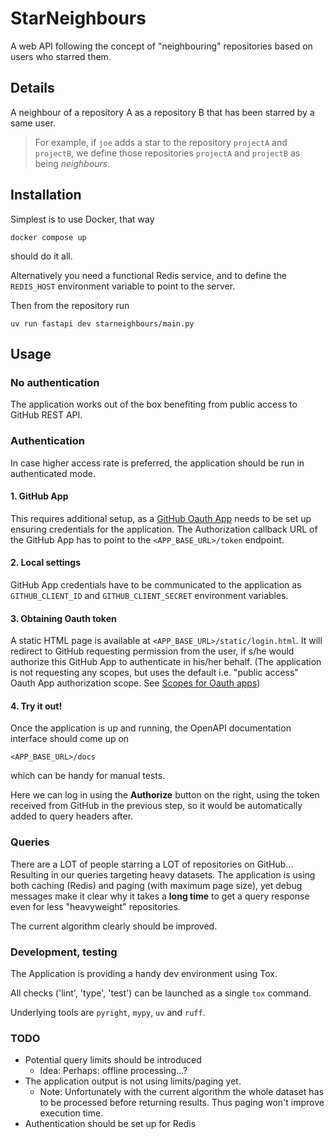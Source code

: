 # StarNeighbours 

A web API following the concept of "neighbouring" repositories based on users who starred them.


## Details

A neighbour of a repository A as a repository B that has been starred by a same user.

> For example, if `joe` adds a star to the repository `projectA` and `projectB`, we define those repositories `projectA` and `projectB` as being *neighbours*.
>

## Installation

Simplest is to use Docker, that way

```
docker compose up
```
should do it all.

Alternatively you need a functional Redis service, and to define the `REDIS_HOST` environment variable to point to the server.

Then from the repository run 
```
uv run fastapi dev starneighbours/main.py
```

## Usage

### No authentication

The application works out of the box benefiting from public access to GitHub REST API.


### Authentication

In case higher access rate is preferred, the application should be run in authenticated mode.

#### 1. GitHub App
This requires additional setup, as a [GitHub Oauth App](https://docs.github.com/en/apps/oauth-apps/building-oauth-apps/creating-an-oauth-app)
needs to be set up ensuring credentials for the application. 
The Authorization callback URL of the GitHub App has to point to the `<APP_BASE_URL>/token` endpoint.

#### 2. Local settings
GitHub App credentials have to be communicated to the
application as `GITHUB_CLIENT_ID` and `GITHUB_CLIENT_SECRET` environment variables.

#### 3. Obtaining Oauth token
A static HTML page is available at `<APP_BASE_URL>/static/login.html`. It will redirect to GitHub requesting permission
from the user, if s/he would authorize this GitHub App to authenticate in his/her behalf. 
(The application is not requesting any scopes, but uses the default i.e. "public access" Oauth App 
authorization scope. See [Scopes for Oauth apps](https://docs.github.com/en/apps/oauth-apps/building-oauth-apps/scopes-for-oauth-apps))

#### 4. Try it out!
Once the application is up and running, the OpenAPI documentation interface should come up on
```
<APP_BASE_URL>/docs
```
which can be handy for manual tests.

Here we can log in using the **Authorize** button on the right, using the token received from GitHub in 
the previous step, so it would be automatically added to query headers after.

### Queries

There are a LOT of people starring a LOT of repositories on GitHub... Resulting in our queries targeting heavy datasets.
The application is using both caching (Redis) and paging (with maximum page size), yet debug messages make it clear why
it takes a **long time** to get a query response even for less "heavyweight" repositories.

The current algorithm clearly should be improved.


### Development, testing

The Application is providing a handy dev environment using Tox.

All checks ('lint', 'type', 'test') can be launched as a single `tox` command.

Underlying tools are `pyright`, `mypy`, `uv` and `ruff`.


### TODO

- Potential query limits should be introduced
  - Idea: Perhaps: offline processing...?
- The application output is not using limits/paging yet.
  - Note: Unfortunately with the current algorithm the whole dataset has to be processed before returning results. Thus paging won't improve execution time.
- Authentication should be set up for Redis





